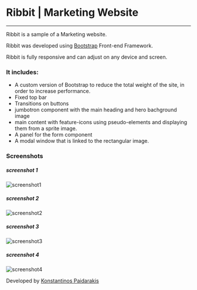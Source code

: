 # Ribbit | Marketing Website
---
Ribbit is a sample of a Marketing website.

Ribbit was developed using [Bootstrap](http://getbootstrap.com/) Front-end Framework. 

Ribbit is fully responsive and can adjust on any device and screen.

### It includes:
* A custom version of Bootstrap to reduce the total weight of the site, in order to increase performance.
* Fixed top bar
* Transitions on buttons
* jumbotron component with the main heading and hero bachground image
* main content with feature-icons using pseudo-elements and displaying them from a sprite image.
* A panel for the form component
* A modal window that is linked to the rectangular image.

### Screenshots

##### screenshot 1
![screenshot1](https://github.com/KonPed/website-ribbit/screenshots/ribbit1.png?raw=true "Screen1")
##### screenshot 2
![screenshot2](https://github.com/KonPed/website-ribbit/screenshots/ribbit2.png?raw=true "Screen2")
##### screenshot 3
![screenshot3](https://github.com/KonPed/website-ribbit/screenshots/ribbit3.png?raw=true "Screen3")
##### screenshot 4
![screenshot4](https://github.com/KonPed/website-ribbit/screenshots/ribbit4.png?raw=true "Screen4")

Developed by [Konstantinos Paidarakis](https://github.com/KonPed)




